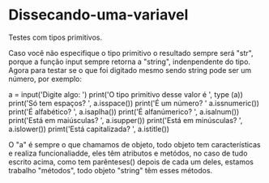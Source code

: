 # Dissecando-uma-variavel
Testes com tipos primitivos.

Caso você não especifique o tipo primitivo o resultado sempre será "str", porque a função input sempre retorna a "string", indenpendente do tipo.
Agora para testar se o que foi digitado mesmo sendo string pode ser um número, por exemplo:

a = input('Digite algo: ')
print('O tipo primitivo desse valor é ', type (a))
print('Só tem espaços? ', a.isspace())
print('É um número? ' a.issnumeric())
print('É alfabético? ', a.isaplha())
print('É alfanúmerico? ', a.isalnum())
print('Está em maiúsculas? ', a.isupper())
print('Está em minúsculas? ', a.islower())
primt('Está capitalizada? ', a.istitle())

O "a" é sempre o que chamamos de objeto, todo objeto tem características e realiza funcionaliadde, eles têm atributos e metódos, no caso de tudo escrito
acima, como tem parênteses() depois de cada um deles, estamos trabalho "métodos", todo objeto "string" têm esses métodos.
